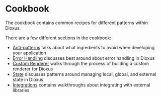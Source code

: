 # Cookbook

The cookbook contains common recipes for different patterns within Dioxus.

There are a few different sections in the cookbook:

- [Anti-patterns](antipatterns.md) talks about what ingredients to avoid when developing your application
- [Error Handling](error_handling.md) discusses best around about error handling in Dioxus
- [Custom Renderer](custom_renderer.md) walks through the process of building a custom renderer for Dioxus
- [State](state/index.md) discusses patterns around managing local, global, and external state in Dioxus
- [Integrations](integrations/index.md) contains walkthroughs about integrating with external libraries 
